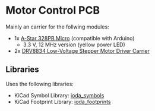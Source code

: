 # Motor Control PCB 

Mainly an carrier for the follwing modules:
- 1x [A-Star 328PB Micro](https://www.pololu.com/category/239/a-star-328pb-micro) (compatible with Arduino)
  - 3.3 V, 12 MHz version (yellow power LED)
- 2x [DRV8834 Low-Voltage Stepper Motor Driver Carrier](https://www.pololu.com/product/2134)

## Libraries

Uses the following libraries:
- KiCad Symbol Library: [ioda_symbols](https://github.com/plex1/ioda_symbols)
- KiCad Footprint Library: [ioda_footprints](https://github.com/plex1/ioda_footprints)
